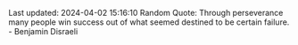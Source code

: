 Last updated: 2024-04-02 15:16:10
Random Quote: Through perseverance many people win success out of what seemed destined to be certain failure. - Benjamin Disraeli
